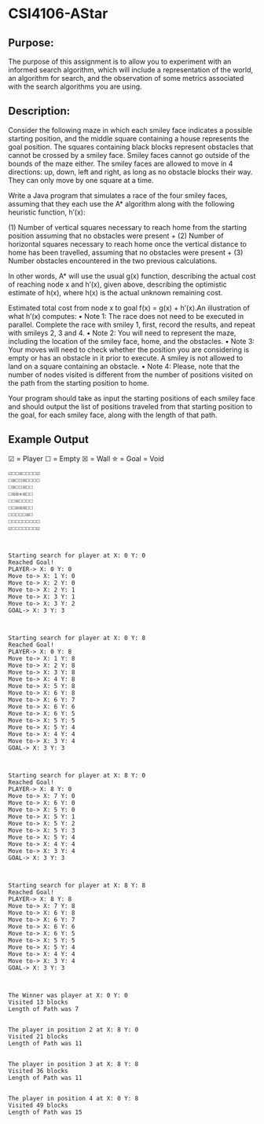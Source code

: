 # CSI4106-AStar

Purpose:
---
The purpose of this assignment is to allow you to experiment with an informed search
algorithm, which will include a representation of the world, an algorithm for search, and
the observation of some metrics associated with the search algorithms you are using.

Description:
---
Consider the following maze in which each smiley face indicates a possible starting
position, and the middle square containing a house represents the goal position. The
squares containing black blocks represent obstacles that cannot be crossed by a smiley
face. Smiley faces cannot go outside of the bounds of the maze either.
The smiley faces are allowed to move in 4 directions: up, down, left and right, as long as
no obstacle blocks their way. They can only move by one square at a time.

Write a Java program that simulates a race of the four smiley faces, assuming that they
each use the A* algorithm along with the following heuristic function, h’(x):

(1) Number of vertical squares necessary to reach home from the starting position
assuming that no obstacles were present
            +
(2) Number of horizontal squares necessary to reach home once the vertical distance to
home has been travelled, assuming that no obstacles were present
            +
(3) Number obstacles encountered in the two previous calculations.

In other words, A* will use the usual g(x) function, describing the actual cost of reaching
node x and h’(x), given above, describing the optimistic estimate of h(x), where h(x) is
the actual unknown remaining cost.

Estimated total cost from node x to goal f(x) = g(x) + h’(x).An illustration of what h’(x) computes:
 • Note 1: The race does not need to be executed in parallel. Complete the race with
smiley 1, first, record the results, and repeat with smileys 2, 3 and 4.
 • Note 2: You will need to represent the maze, including the location of the smiley
face, home, and the obstacles.
 • Note 3: Your moves will need to check whether the position you are considering
is empty or has an obstacle in it prior to execute. A smiley is not allowed to land
on a square containing an obstacle.
 • Note 4: Please, note that the number of nodes visited is different from the number
of positions visited on the path from the starting position to home.

Your program should take as input the starting positions of each smiley face and should
output the list of positions traveled from that starting position to the goal, for each smiley
face, along with the length of that path. 

Example Output
---

☑ = Player
☐ = Empty
☒ = Wall
✮ = Goal
  = Void

```
☑☐☐☒☐☐☐☐☑
☐☒☐☐☒☐☐☐☐
☐☒☐☐☒☐☐  
☐☒☒✮☒☐☐  
☐☐☒☐☐☐☐  
☐☐☒☒☒☐☐  
☐☐☐☐☐☒☐  
☐☐☐☐☐☐☐☐☐
☑☐☐☐☐☐☐☐☑



Starting search for player at X: 0 Y: 0
Reached Goal!
PLAYER-> X: 0 Y: 0
Move to-> X: 1 Y: 0
Move to-> X: 2 Y: 0
Move to-> X: 2 Y: 1
Move to-> X: 3 Y: 1
Move to-> X: 3 Y: 2
GOAL-> X: 3 Y: 3



Starting search for player at X: 0 Y: 8
Reached Goal!
PLAYER-> X: 0 Y: 8
Move to-> X: 1 Y: 8
Move to-> X: 2 Y: 8
Move to-> X: 3 Y: 8
Move to-> X: 4 Y: 8
Move to-> X: 5 Y: 8
Move to-> X: 6 Y: 8
Move to-> X: 6 Y: 7
Move to-> X: 6 Y: 6
Move to-> X: 6 Y: 5
Move to-> X: 5 Y: 5
Move to-> X: 5 Y: 4
Move to-> X: 4 Y: 4
Move to-> X: 3 Y: 4
GOAL-> X: 3 Y: 3



Starting search for player at X: 8 Y: 0
Reached Goal!
PLAYER-> X: 8 Y: 0
Move to-> X: 7 Y: 0
Move to-> X: 6 Y: 0
Move to-> X: 5 Y: 0
Move to-> X: 5 Y: 1
Move to-> X: 5 Y: 2
Move to-> X: 5 Y: 3
Move to-> X: 5 Y: 4
Move to-> X: 4 Y: 4
Move to-> X: 3 Y: 4
GOAL-> X: 3 Y: 3



Starting search for player at X: 8 Y: 8
Reached Goal!
PLAYER-> X: 8 Y: 8
Move to-> X: 7 Y: 8
Move to-> X: 6 Y: 8
Move to-> X: 6 Y: 7
Move to-> X: 6 Y: 6
Move to-> X: 6 Y: 5
Move to-> X: 5 Y: 5
Move to-> X: 5 Y: 4
Move to-> X: 4 Y: 4
Move to-> X: 3 Y: 4
GOAL-> X: 3 Y: 3



The Winner was player at X: 0 Y: 0
Visited 13 blocks
Length of Path was 7


The player in position 2 at X: 8 Y: 0
Visited 21 blocks
Length of Path was 11


The player in position 3 at X: 8 Y: 8
Visited 36 blocks
Length of Path was 11


The player in position 4 at X: 0 Y: 8
Visited 49 blocks
Length of Path was 15
```